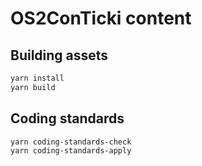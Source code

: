 # OS2ConTicki content

## Building assets

```sh
yarn install
yarn build
```

## Coding standards

```sh
yarn coding-standards-check
yarn coding-standards-apply
```
